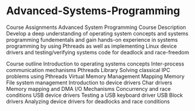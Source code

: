 # Advanced-Systems-Programming
Course Assignments
Advanced System Programming
Course Description
Develop a deep understanding of operating system concepts and systems programming fundementals and gain hands-on experience in systems programming by using Pthreads as well as implementing Linux device drivers and testing/verifying systems code for deadlock and race-freedom

Course outline
Introduction to operating systems concepts
Inter-process communication mechanisms
Pthreads Library
Solving classical IPC problems using Pthreads
Virtual Memory Management
Mapping Memory
File system management
Introduction to device drivers
Char drivers
Memory mapping and DMA
I/O Mechanisms
Concurrency and race conditions
USB device drivers
Testing a USB keyboard driver
USB Block drivers
Analyzing device drivers for deadlocks and race conditions

